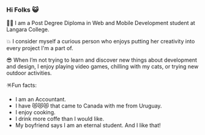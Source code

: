 ### Hi Folks 😺

<!--
**Aleirbag04/Aleirbag04** is a ✨ _special_ ✨ repository because its `README.md` (this file) appears on your GitHub profile.

Here are some ideas to get you started:

- 🔭 I’m currently working on ...
- 🌱 I’m currently learning ...
- 👯 I’m looking to collaborate on ...
- 🤔 I’m looking for help with ...
- 💬 Ask me about ...
- 📫 How to reach me: ...
- 😄 Pronouns: ...
- ⚡ Fun fact: ...
-->

👩‍🎓 I am a Post Degree Diploma in Web and Mobile Development student at Langara College.

💥 I consider myself a curious person who enjoys putting her creativity into every project I'm a part of.

😎 When I’m not trying to learn and discover new things about development and design, I enjoy playing video games, chilling with my cats, or trying new outdoor activities.

🪅Fun facts:
<ul>
      <li>I am an Accountant.</li>
      <li>I have 😻😻😻 that came to Canada with me from Uruguay. </li>
      <li>I enjoy cooking.</li>
      <li>I drink more coffe than I would like.</li>
      <li>My boyfriend says I am an eternal student. And I like that!</li>
</ul>


